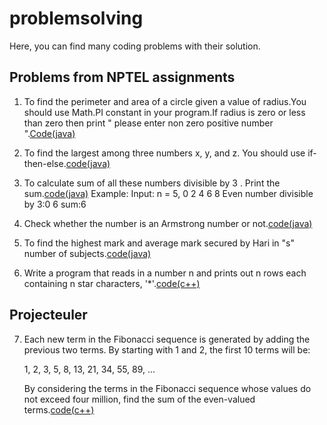 # problemsolving
Here, you can find many coding problems with their solution.

## Problems from NPTEL assignments
    
1. To find the perimeter and area of a circle given a value of radius.You should use Math.PI constant in your program.If radius is zero       or less than zero then print " please enter non zero positive number ".<a href="https://github.com/rohitsa321/problemsolving/commit/aa1ecc68ee686427b49a7c02251eb8e9fa7a1734">Code(java)</a>

2. To find the largest among three numbers x, y, and z. You should use if-then-else.<a href="https://github.com/rohitsa321/problemsolving/commit/2f998f4edc13f6c5571b2b0dab0ce25b973a364a">code(java)</a>
3. To calculate sum of  all these numbers divisible by 3 . Print the sum.<a href="https://github.com/rohitsa321/problemsolving/commit/7116f0045e12a42cb49753d0acd565b7a7036cff">code(java)</a> Example:
      Input: n = 5,
      0 2 4 6 8
      Even number divisible by 3:0 6
      sum:6
4. Check whether the number is an Armstrong number or not.<a href="https://github.com/rohitsa321/problemsolving/commit/20e243f449042aac624c07b81f99b9c3ece2d364">code(java)</a>
5. To find the highest mark and average mark secured by Hari in "s" number of subjects.<a href="https://github.com/rohitsa321/problemsolving/commit/6880f469e640eeb152d0a204b2861dbddd70a012">code(java)</a>
6. Write a program that reads in a number n and prints out n rows each containing n star characters, '*'.<a href="https://github.com/rohitsa321/problemsolving/commit/539c27bffa077829cf1a7e9affa4b1e5bdb75523">code(c++)</a>

## Projecteuler

7. Each new term in the Fibonacci sequence is generated by adding the previous two terms. By starting with 1 and 2, the first    10 terms will be:

   1, 2, 3, 5, 8, 13, 21, 34, 55, 89, ...
   
   By considering the terms in the Fibonacci sequence whose values do not exceed four million, find the sum of the even-valued terms.<a href="https://github.com/rohitsa321/problemsolving/blob/master/q7">code(c++)</a>

